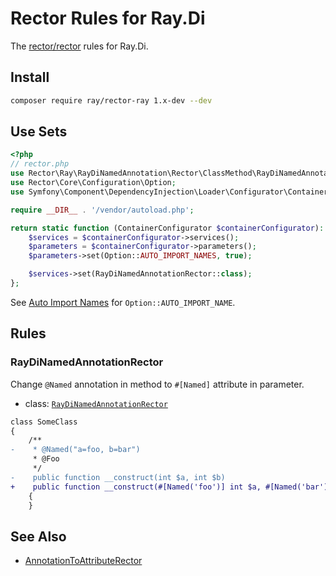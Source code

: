 # Rector Rules for Ray.Di

The [rector/rector](http://github.com/rectorphp/rector) rules for Ray.Di.

## Install

```bash
composer require ray/rector-ray 1.x-dev --dev
```

## Use Sets

```php
<?php
// rector.php
use Rector\Ray\RayDiNamedAnnotation\Rector\ClassMethod\RayDiNamedAnnotationRector;
use Rector\Core\Configuration\Option;
use Symfony\Component\DependencyInjection\Loader\Configurator\ContainerConfigurator;

require __DIR__ . '/vendor/autoload.php';

return static function (ContainerConfigurator $containerConfigurator): void {
    $services = $containerConfigurator->services();
    $parameters = $containerConfigurator->parameters();
    $parameters->set(Option::AUTO_IMPORT_NAMES, true);

    $services->set(RayDiNamedAnnotationRector::class);
};
```

See [Auto Import Names](https://github.com/rectorphp/rector/blob/main/docs/auto_import_names.md) for `Option::AUTO_IMPORT_NAME`.

## Rules

### RayDiNamedAnnotationRector

Change `@Named` annotation in method to `#[Named]` attribute in parameter.

- class: [`RayDiNamedAnnotationRector`](rules/RayDiNamedAnnotation/Rector/ClassMethod/RayDiNamedAnnotationRector.php)

```diff
class SomeClass
{
    /**
-    * @Named("a=foo, b=bar")
     * @Foo
     */
-    public function __construct(int $a, int $b)
+    public function __construct(#[Named('foo')] int $a, #[Named('bar')] int $b)
    {
    }
```

## See Also

* [AnnotationToAttributeRector](https://github.com/rectorphp/rector/blob/main/docs/rector_rules_overview.md#annotationtoattributerector)
